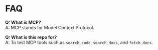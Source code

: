 # FAQ

**Q: What is MCP?**  
A: MCP stands for Model Context Protocol.

**Q: What is this repo for?**  
A: To test MCP tools such as `search_code`, `search_docs`, and `fetch_docs`.
